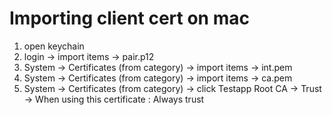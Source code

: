 # Importing client cert on mac

1. open keychain 
2. login -> import items -> pair.p12
3. System -> Certificates (from category) -> import items -> int.pem 
4. System -> Certificates (from category) -> import items -> ca.pem
5. System -> Certificates (from category) -> click Testapp Root CA -> Trust ->
   When using this certificate : Always trust

